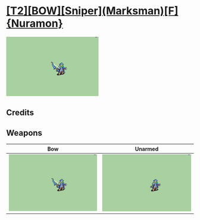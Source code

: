 # [\[T2\]\[BOW\]\[Sniper\]\(Marksman\)\[F\]{Nuramon}](./)

<img src="./5.%20Bow/Bow_000.png" alt="[T2][BOW][Sniper](Marksman)[F]{Nuramon} standing" />

## Credits



## Weapons


|Bow |Unarmed |
|  :---: | :---: |
| <img alt="Bow animation" src="./5.%20Bow/Bow.gif" /> | <img alt="Unarmed animation" src="./8.%20Unarmed/Unarmed.gif" /> |
